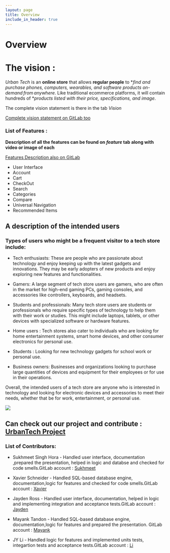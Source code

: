 ```yaml
---
layout: page
title: Overview
include_in_header: true
---
```


# Overview

# The vision :

*Urban Tech* is an **online store** that allows **regular people** to **find and purchase phones, computers, wearables, and software products on-demand from anywhere*. Like traditional ecommerce platforms, it will contain hundreds of **products listed with their price, specifications, and image*.

The complete vision statement is there in the tab *Vision*

[Complete vision statement on GitLab too](https://code.cs.umanitoba.ca/comp3350-winter2023/A01-G12-UrbanTech/-/blob/Iteration3/VISION.md)

### List of Features : 

**Description of all the features can be found on *feature* tab along with video or image of each**

[Features Description also on GitLab](https://code.cs.umanitoba.ca/comp3350-winter2023/A01-G12-UrbanTech/-/blob/Iteration3/FEATURES_DESCRIPTION.md)

* User Interface
* Account
* Cart
* CheckOut
* Search
* Categories
* Compare
* Universal Navigation
* Recommended Items 

## A description of the intended users

### Types of users who might be a frequent visitor to a tech store include:

* Tech enthusiasts: These are people who are passionate about technology and enjoy keeping up with the latest gadgets and innovations. They may be early adopters of new products and enjoy exploring new features and functionalities.

* Gamers: A large segment of tech store users are gamers, who are often in the market for high-end gaming PCs, gaming consoles, and accessories like controllers, keyboards, and headsets.

* Students and professionals: Many tech store users are students or professionals who require specific types of technology to help them with their work or studies. This might include laptops, tablets, or other devices with specialized software or hardware features.

* Home users  : Tech stores also cater to individuals who are looking for home entertainment systems, smart home devices, and other consumer electronics for personal use.

* Students : Looking for new technology gadgets for school work or personal use.

* Business owners: Businesses and organizations looking to purchase large quantities of devices and equipment for their employees or for use in their operations.

Overall, the intended users of a tech store are anyone who is interested in technology and looking for electronic devices and accessories to meet their needs, whether that be for work, entertainment, or personal use.

<img src="https://code.cs.umanitoba.ca/comp3350-winter2023/A01-G12-UrbanTech/-/raw/Iteration3/Website%20Stuff/Image.png" height="auto" width="auto"/>

## Can check out our project and contribute : [UrbanTech Project](https://code.cs.umanitoba.ca/comp3350-winter2023/A01-G12-UrbanTech)
### List of Contributors:

* Sukhmeet Singh Hora - Handled user interface, documentation ,prepared the presentation, helped in logic and databse and checked for code smells.GitLab account : [Sukhmeet](https://code.cs.umanitoba.ca/Sukhmeet2810)

* Xavier Schneider - Handled SQL-based database engine, documentation,logic for features and checked for code smells.GitLab account : [Xavier](https://code.cs.umanitoba.ca/schneidx)

* Jayden Ross - Handled user interface, documentation, helped in logic and implementing integration and acceptance tests.GitLab account : [Jayden](https://code.cs.umanitoba.ca/mexad)

* Mayank Tandon - Handled SQL-based database engine, documentation,logic for features and prepared the presentation. GitLab account : [Mayank](https://code.cs.umanitoba.ca/Mayank.12)

* JY Li - Handled logic for features and implemented units tests, integartion tests and acceptance tests.GitLab account : [Li](https://code.cs.umanitoba.ca/lij)